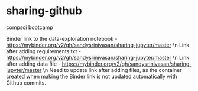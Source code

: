 # sharing-github
compsci bootcamp

Binder link to the data-exploration notebook - https://mybinder.org/v2/gh/sandysrinivasan/sharing-jupyter/master \n
Link after adding requirements.txt - https://mybinder.org/v2/gh/sandysrinivasan/sharing-jupyter/master \n
Link after adding data file - https://mybinder.org/v2/gh/sandysrinivasan/sharing-jupyter/master \n
Need to update link after adding files, as the container created when making the Binder link is not updated automatically with Github commits.
